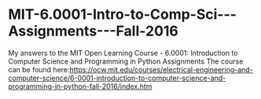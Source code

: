 # MIT-6.0001-Intro-to-Comp-Sci---Assignments---Fall-2016
My answers to the MIT Open Learning Course - 6.0001: Introduction to Computer Science and Programming in Python Assignments
The course can be found here:https://ocw.mit.edu/courses/electrical-engineering-and-computer-science/6-0001-introduction-to-computer-science-and-programming-in-python-fall-2016/index.htm
